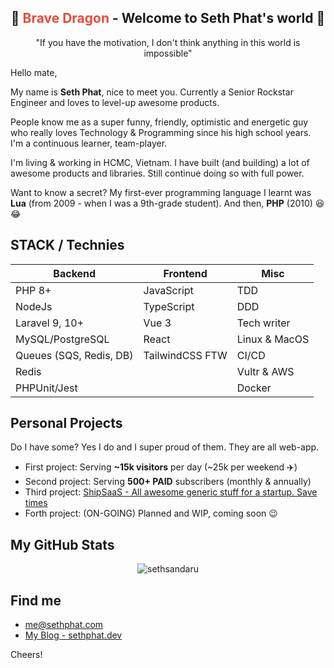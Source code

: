 <h2 align="center">
  🐉 <span style="color:#e74c3c;">Brave Dragon</span> - Welcome to Seth Phat's world 👋
</h1>

<p align="center">"If you have the motivation, I don't think anything in this world is impossible"</p>

Hello mate,

My name is **Seth Phat**, nice to meet you. Currently a Senior Rockstar Engineer and loves to level-up awesome products.

People know me as a super funny, friendly, optimistic and energetic guy who really loves Technology & Programming since his high school years. I'm a continuous learner, team-player.

I'm living & working in HCMC, Vietnam. I have built (and building) a lot of awesome products and libraries. Still continue doing so with full power.

Want to know a secret? My first-ever programming language I learnt was **Lua** (from 2009 - when I was a 9th-grade student). And then, **PHP** (2010) 😆 😂

## STACK / Technies

| Backend                 	| Frontend        	| Misc          	|
|-------------------------	|-----------------	|---------------	|
| PHP 8+                  	| JavaScript      	| TDD           	|
| NodeJs                  	| TypeScript      	| DDD           	|
| Laravel 9, 10+          	| Vue 3           	| Tech writer   	|
| MySQL/PostgreSQL        	| React           	| Linux & MacOS 	|
| Queues (SQS, Redis, DB) 	| TailwindCSS FTW 	| CI/CD         	|
| Redis                   	|                 	| Vultr & AWS   	|
| PHPUnit/Jest            	|                 	| Docker        	|

## Personal Projects 
Do I have some? Yes I do and I super proud of them. They are all web-app.

- First project: Serving **~15k visitors** per day (~25k per weekend ✈️)
- Second project: Serving **500+ PAID** subscribers (monthly & annually)
- Third project: [ShipSaaS - All awesome generic stuff for a startup. Save times](https://github.com/shipsaas)
- Forth project: (ON-GOING) Planned and WIP, coming soon 😉

## My GitHub Stats

<center>
  
<img src="https://github-readme-stats.vercel.app/api?username=sethsandaru&show_icons=true&theme=default#gh-light-mode-only" alt="sethsandaru" /> <br />
  
</center>

## Find me
- me@sethphat.com
- [My Blog - sethphat.dev](https://sethphat.dev/)

Cheers!
